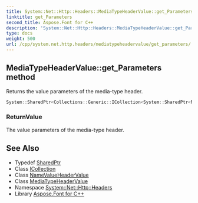 ```yaml
---
title: System::Net::Http::Headers::MediaTypeHeaderValue::get_Parameters method
linktitle: get_Parameters
second_title: Aspose.Font for C++
description: 'System::Net::Http::Headers::MediaTypeHeaderValue::get_Parameters method. Returns the value parameters of the media-type header in C++.'
type: docs
weight: 500
url: /cpp/system.net.http.headers/mediatypeheadervalue/get_parameters/
---
```

## MediaTypeHeaderValue::get_Parameters method


Returns the value parameters of the media-type header.

```cpp
System::SharedPtr<Collections::Generic::ICollection<System::SharedPtr<NameValueHeaderValue>>> System::Net::Http::Headers::MediaTypeHeaderValue::get_Parameters()
```


### ReturnValue

The value parameters of the media-type header.

## See Also

* Typedef [SharedPtr](../../../system/sharedptr/)
* Class [ICollection](../../../system.collections.generic/icollection/)
* Class [NameValueHeaderValue](../../namevalueheadervalue/)
* Class [MediaTypeHeaderValue](../)
* Namespace [System::Net::Http::Headers](../../)
* Library [Aspose.Font for C++](../../../)
